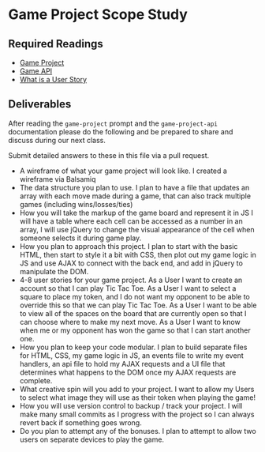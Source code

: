 # Game Project Scope Study

## Required Readings

-   [Game Project](https://github.com/ga-wdi-boston/game-project)
-   [Game API](https://github.com/ga-wdi-boston/game-project-api)
-   [What is a User Story](http://searchsoftwarequality.techtarget.com/definition/user-story)

## Deliverables

After reading the `game-project` prompt and the `game-project-api` documentation
please do the following and be prepared to share and discuss during our next
class.

Submit detailed answers to these in this file via a pull request.

-   A wireframe of what your game project will look like.
I created a wireframe via Balsamiq
-   The data structure you plan to use.
I plan to have a file that updates an array with each move made during a game,
that can also track multiple games (including wins/losses/ties)
-   How you will take the markup of the game board and represent it in JS
I will have a table where each cell can be accessed as a number in an array,
I will use jQuery to change the visual appearance of the cell when someone
selects it during game play.
-   How you plan to approach this project.
I plan to start with the basic HTML, then start to style it a bit with CSS, then
plot out my game logic in JS and use AJAX to connect with the back end, and add
in jQuery to manipulate the DOM.
-   4-8 user stories for your game project.
As a User I want to create an account so that I can play Tic Tac Toe.
As a User I want to select a square to place my token, and I do not want
my opponent to be able to override this so that we can play Tic Tac Toe.
As a User I want to be able to view all of the spaces on the board that are
currently open so that I can choose where to make my next move.
As a User I want to know when me or my opponent has won the game so that I can
start another one.
-   How you plan to keep your code modular.
I plan to build separate files for HTML, CSS, my game logic in JS, an events
file to write my event handlers, an api file to hold my AJAX requests and a UI
file that determines what happens to the DOM once my AJAX requests are complete.
-   What creative spin will you add to your project.
I want to allow my Users to select what image they will use as their token
when playing the game!
-   How you will use version control to backup / track your project.
I will make many small commits as I progress with the project so I can always
revert back if something goes wrong.
-   Do you plan to attempt any of the bonuses.
I plan to attempt to allow two users on separate devices to play the game.

